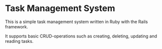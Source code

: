 # Task Management System

This is a simple task management system written in Ruby with the Rails framework.

It supports basic CRUD-operations such as creating, deleting, updating and reading tasks.